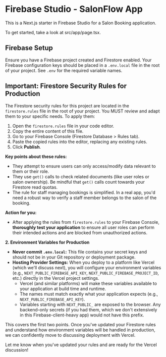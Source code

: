 
# Firebase Studio - SalonFlow App

This is a Next.js starter in Firebase Studio for a Salon Booking application.

To get started, take a look at src/app/page.tsx.

## Firebase Setup

Ensure you have a Firebase project created and Firestore enabled.
Your Firebase configuration keys should be placed in a `.env.local` file in the root of your project. See `.env` for the required variable names.

## Important: Firestore Security Rules for Production

The Firestore security rules for this project are located in the `firestore.rules` file in the root of your project. You MUST review and adapt them to your specific needs. 
To apply them:
1. Open the `firestore.rules` file in your code editor.
2. Copy the entire content of this file.
3. Go to your Firebase Console (Firestore Database > Rules tab).
4. Paste the copied rules into the editor, replacing any existing rules.
5. Click **Publish**.

**Key points about these rules:**
*   They attempt to ensure users can only access/modify data relevant to them or their role.
*   They use `get()` calls to check related documents (like user roles or salon ownership). Be mindful that `get()` calls count towards your Firestore read quotas.
*   The rule for staff managing bookings is simplified. In a real app, you'd need a robust way to verify a staff member belongs to the salon of the booking.

**Action for you:**
*   After applying the rules from `firestore.rules` to your Firebase Console, **thoroughly test your application** to ensure all user roles can perform their intended actions and are blocked from unauthorized actions.

**2. Environment Variables for Production**

*   **Never commit `.env.local`:** This file contains your secret keys and should not be in your Git repository or deployment package.
*   **Hosting Provider Settings:** When you deploy to a platform like Vercel (which we'll discuss next), you will configure your environment variables (e.g., `NEXT_PUBLIC_FIREBASE_API_KEY`, `NEXT_PUBLIC_FIREBASE_PROJECT_ID`, etc.) directly in the Vercel project settings.
    *   Vercel (and similar platforms) will make these variables available to your application at build time and runtime.
    *   The names must match exactly what your application expects (e.g., `NEXT_PUBLIC_FIREBASE_API_KEY`).
    *   Variables starting with `NEXT_PUBLIC_` are exposed to the browser. Any backend-only secrets (if you had them, which we don't extensively in this Firebase-client-heavy app) would not have this prefix.

This covers the first two points. Once you've updated your Firestore rules and understand how environment variables will be handled in production, we can confidently move to discussing deployment with Vercel.

Let me know when you've updated your rules and are ready for the Vercel discussion!
